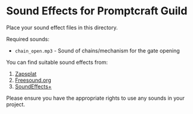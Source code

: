# Sound Effects for Promptcraft Guild

Place your sound effect files in this directory.

Required sounds:
- `chain_open.mp3` - Sound of chains/mechanism for the gate opening

You can find suitable sound effects from:
1. [Zapsplat](https://www.zapsplat.com/sound-effect-category/chains/)
2. [Freesound.org](https://freesound.org/search/?q=chain+rolling)
3. [SoundEffects+](https://www.soundeffectsplus.com/)

Please ensure you have the appropriate rights to use any sounds in your project. 